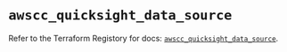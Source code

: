 # `awscc_quicksight_data_source`

Refer to the Terraform Registory for docs: [`awscc_quicksight_data_source`](https://registry.terraform.io/providers/hashicorp/awscc/0.70.0/docs/resources/quicksight_data_source).
